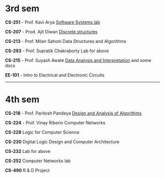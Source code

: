 # 3rd sem
**CS-251** - Prof. Kavi Arya
[Software Systems lab](https://csedamp.wordpress.com/cs-251-software-systems-lab/)

**CS-207** - Prod. Ajit Diwan
[Discrete structures](https://cse.iitb.ac.in/~mp/teach/ds/aut20/)

**CS-213** - Prof. Milan Sahoni
Data Structures and Algorithms

**CS-293** - Prof. Supratik Chakraborty
Lab for above

**CS-215** - Prof. Suyash Awate
[Data Analysis and Interpretation](https://cse.iitb.ac.in/~suyash/)
and some docs

**EE-101** - 
Intro to Electrical and Electronic Circuits

---
# 4th sem
**CS-218** - Prof. Paritosh Pandeya
[Design and Analysis of Algorithms](https://dampeeiitb.wordpress.com/cs-218-design-and-analysis-of-algorithms/)

**CS-224** - Prof. Vinay Riberio
Computer Networks

**CS-228**
Logic for Computer Science

**CS-230**
Digital Logic Design and Computer Architecture

**CS-232**
Lab for above

**CS-252** 
Computer Networks lab

**CS-490**
R & D Project